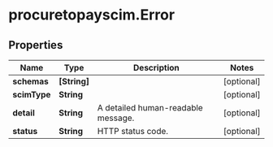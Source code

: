 # procuretopayscim.Error

## Properties

Name | Type | Description | Notes
------------ | ------------- | ------------- | -------------
**schemas** | **[String]** |  | [optional] 
**scimType** | **String** |  | [optional] 
**detail** | **String** | A detailed human-readable message. | [optional] 
**status** | **String** | HTTP status code. | [optional] 


